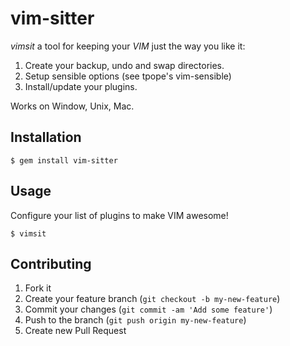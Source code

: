 # vim-sitter

_vimsit_ a tool for keeping your _VIM_ just the way you like it:

 1. Create your backup, undo and swap directories.
 2. Setup sensible options (see tpope's vim-sensible)
 3. Install/update your plugins.

Works on Window, Unix, Mac.

## Installation

    $ gem install vim-sitter

## Usage

Configure your list of plugins to make VIM awesome!

    $ vimsit

## Contributing

1. Fork it
2. Create your feature branch (`git checkout -b my-new-feature`)
3. Commit your changes (`git commit -am 'Add some feature'`)
4. Push to the branch (`git push origin my-new-feature`)
5. Create new Pull Request
